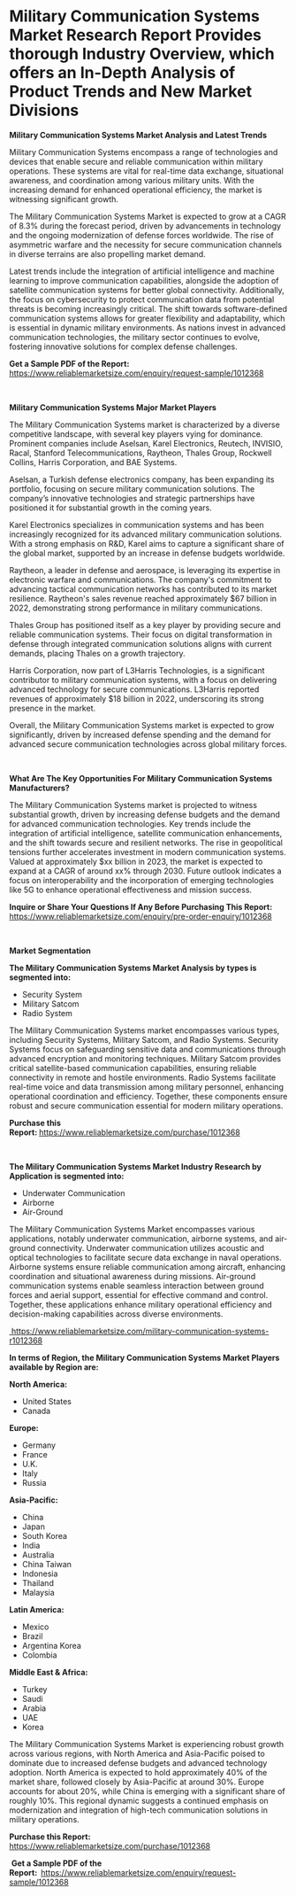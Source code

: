 <p><h1>Military Communication Systems Market Research Report Provides thorough Industry Overview, which offers an In-Depth Analysis of Product Trends and New Market Divisions</h1></p><p><strong>Military Communication Systems Market Analysis and Latest Trends</strong></p>
<p><p>Military Communication Systems encompass a range of technologies and devices that enable secure and reliable communication within military operations. These systems are vital for real-time data exchange, situational awareness, and coordination among various military units. With the increasing demand for enhanced operational efficiency, the market is witnessing significant growth.</p><p>The Military Communication Systems Market is expected to grow at a CAGR of 8.3% during the forecast period, driven by advancements in technology and the ongoing modernization of defense forces worldwide. The rise of asymmetric warfare and the necessity for secure communication channels in diverse terrains are also propelling market demand. </p><p>Latest trends include the integration of artificial intelligence and machine learning to improve communication capabilities, alongside the adoption of satellite communication systems for better global connectivity. Additionally, the focus on cybersecurity to protect communication data from potential threats is becoming increasingly critical. The shift towards software-defined communication systems allows for greater flexibility and adaptability, which is essential in dynamic military environments. As nations invest in advanced communication technologies, the military sector continues to evolve, fostering innovative solutions for complex defense challenges.</p></p>
<p><strong>Get a Sample PDF of the Report:&nbsp;</strong> <a href="https://www.reliablemarketsize.com/enquiry/request-sample/1012368?utm_campaign=3515&utm_medium=2&utm_source=Github&utm_content=ia&utm_term=17042025&utm_id=military-communication-systems">https://www.reliablemarketsize.com/enquiry/request-sample/1012368</a></p>
<p>&nbsp;</p>
<p><strong>Military Communication Systems Major Market Players</strong></p>
<p><p>The Military Communication Systems market is characterized by a diverse competitive landscape, with several key players vying for dominance. Prominent companies include Aselsan, Karel Electronics, Reutech, INVISIO, Racal, Stanford Telecommunications, Raytheon, Thales Group, Rockwell Collins, Harris Corporation, and BAE Systems.</p><p>Aselsan, a Turkish defense electronics company, has been expanding its portfolio, focusing on secure military communication solutions. The company’s innovative technologies and strategic partnerships have positioned it for substantial growth in the coming years.</p><p>Karel Electronics specializes in communication systems and has been increasingly recognized for its advanced military communication solutions. With a strong emphasis on R&D, Karel aims to capture a significant share of the global market, supported by an increase in defense budgets worldwide.</p><p>Raytheon, a leader in defense and aerospace, is leveraging its expertise in electronic warfare and communications. The company's commitment to advancing tactical communication networks has contributed to its market resilience. Raytheon's sales revenue reached approximately $67 billion in 2022, demonstrating strong performance in military communications.</p><p>Thales Group has positioned itself as a key player by providing secure and reliable communication systems. Their focus on digital transformation in defense through integrated communication solutions aligns with current demands, placing Thales on a growth trajectory.</p><p>Harris Corporation, now part of L3Harris Technologies, is a significant contributor to military communication systems, with a focus on delivering advanced technology for secure communications. L3Harris reported revenues of approximately $18 billion in 2022, underscoring its strong presence in the market.</p><p>Overall, the Military Communication Systems market is expected to grow significantly, driven by increased defense spending and the demand for advanced secure communication technologies across global military forces.</p></p>
<p>&nbsp;</p>
<p><strong>What Are The Key Opportunities For Military Communication Systems Manufacturers?</strong></p>
<p><p>The Military Communication Systems market is projected to witness substantial growth, driven by increasing defense budgets and the demand for advanced communication technologies. Key trends include the integration of artificial intelligence, satellite communication enhancements, and the shift towards secure and resilient networks. The rise in geopolitical tensions further accelerates investment in modern communication systems. Valued at approximately $xx billion in 2023, the market is expected to expand at a CAGR of around xx% through 2030. Future outlook indicates a focus on interoperability and the incorporation of emerging technologies like 5G to enhance operational effectiveness and mission success.</p></p>
<p><strong>Inquire or Share Your Questions If Any Before Purchasing This Report:</strong> <a href="https://www.reliablemarketsize.com/enquiry/pre-order-enquiry/1012368?utm_campaign=3515&utm_medium=2&utm_source=Github&utm_content=ia&utm_term=17042025&utm_id=military-communication-systems">https://www.reliablemarketsize.com/enquiry/pre-order-enquiry/1012368</a></p>
<p>&nbsp;</p>
<p><strong>Market Segmentation</strong></p>
<p><strong>The Military Communication Systems Market Analysis by types is segmented into:</strong></p>
<p><ul><li>Security System</li><li>Military Satcom</li><li>Radio System</li></ul></p>
<p><p>The Military Communication Systems market encompasses various types, including Security Systems, Military Satcom, and Radio Systems. Security Systems focus on safeguarding sensitive data and communications through advanced encryption and monitoring techniques. Military Satcom provides critical satellite-based communication capabilities, ensuring reliable connectivity in remote and hostile environments. Radio Systems facilitate real-time voice and data transmission among military personnel, enhancing operational coordination and efficiency. Together, these components ensure robust and secure communication essential for modern military operations.</p></p>
<p><strong>Purchase this Report:&nbsp;</strong><a href="https://www.reliablemarketsize.com/purchase/1012368?utm_campaign=3515&utm_medium=2&utm_source=Github&utm_content=ia&utm_term=17042025&utm_id=military-communication-systems">https://www.reliablemarketsize.com/purchase/1012368</a></p>
<p>&nbsp;</p>
<p><strong>The Military Communication Systems Market Industry Research by Application is segmented into:</strong></p>
<p><ul><li>Underwater Communication</li><li>Airborne</li><li>Air-Ground</li></ul></p>
<p><p>The Military Communication Systems Market encompasses various applications, notably underwater communication, airborne systems, and air-ground connectivity. Underwater communication utilizes acoustic and optical technologies to facilitate secure data exchange in naval operations. Airborne systems ensure reliable communication among aircraft, enhancing coordination and situational awareness during missions. Air-ground communication systems enable seamless interaction between ground forces and aerial support, essential for effective command and control. Together, these applications enhance military operational efficiency and decision-making capabilities across diverse environments.</p></p>
<p><a href="https://www.reliablemarketsize.com/military-communication-systems-r1012368?utm_campaign=3515&utm_medium=2&utm_source=Github&utm_content=ia&utm_term=17042025&utm_id=military-communication-systems">&nbsp;https://www.reliablemarketsize.com/military-communication-systems-r1012368</a></p>
<p><strong>In terms of Region, the Military Communication Systems Market Players available by Region are:</strong></p>
<p>
    <p> <strong> North America: </strong>
        <ul>
            <li>United States</li>
            <li>Canada</li>
        </ul>
        </p> 
    <p> <strong> Europe: </strong>
        <ul>
            <li>Germany</li>
            <li>France</li>
            <li>U.K.</li>
            <li>Italy</li>
            <li>Russia</li>
        </ul>
        </p> 
    <p> <strong> Asia-Pacific: </strong>
        <ul>
            <li>China</li>
            <li>Japan</li>
            <li>South Korea</li>
            <li>India</li>
            <li>Australia</li>
            <li>China Taiwan</li>
            <li>Indonesia</li>
            <li>Thailand</li>
            <li>Malaysia</li>
        </ul>
        </p> 
    <p> <strong> Latin America: </strong>
        <ul>
            <li>Mexico</li>
            <li>Brazil</li>
            <li>Argentina Korea</li>
            <li>Colombia</li>
        </ul>
        </p> 
    <p> <strong> Middle East & Africa: </strong>
        <ul>
            <li>Turkey</li>
            <li>Saudi</li>
            <li>Arabia</li>
            <li>UAE</li>
            <li>Korea</li>
        </ul>
    </p>
    </p>
<p><p>The Military Communication Systems Market is experiencing robust growth across various regions, with North America and Asia-Pacific poised to dominate due to increased defense budgets and advanced technology adoption. North America is expected to hold approximately 40% of the market share, followed closely by Asia-Pacific at around 30%. Europe accounts for about 20%, while China is emerging with a significant share of roughly 10%. This regional dynamic suggests a continued emphasis on modernization and integration of high-tech communication solutions in military operations.</p></p>
<p><strong>Purchase this Report: </strong><a href="https://www.reliablemarketsize.com/purchase/1012368?utm_campaign=3515&utm_medium=2&utm_source=Github&utm_content=ia&utm_term=17042025&utm_id=military-communication-systems">https://www.reliablemarketsize.com/purchase/1012368</a></p>
<p>&nbsp;<strong>Get a Sample PDF of the Report:&nbsp;&nbsp;</strong><a href="https://www.reliablemarketsize.com/enquiry/request-sample/1012368?utm_campaign=3515&utm_medium=2&utm_source=Github&utm_content=ia&utm_term=17042025&utm_id=military-communication-systems">https://www.reliablemarketsize.com/enquiry/request-sample/1012368</a></p>
<p><strong></strong></p>
<p><p></p><p></p><p></p></p>